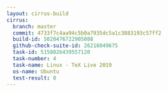 ```yaml
---
layout: cirrus-build
cirrus:
  branch: master
  commit: 4733f7c4aa94c5b0a7935dc5a1c3883193c57ff2
  build-id: 5020476722905088
  github-check-suite-id: 26216049675
  task-id: 5158026439557120
  task-number: 4
  task-name: Linux - TeX Live 2019
  os-name: Ubuntu
  test-result: 0
---
```

